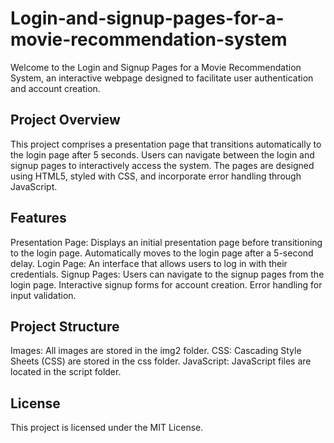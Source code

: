 # Login-and-signup-pages-for-a-movie-recommendation-system
Welcome to the Login and Signup Pages for a Movie Recommendation System, an interactive webpage designed to facilitate user authentication and account creation.

## Project Overview
This project comprises a presentation page that transitions automatically to the login page after 5 seconds. Users can navigate between the login and signup pages to interactively access the system. The pages are designed using HTML5, styled with CSS, and incorporate error handling through JavaScript.

## Features
Presentation Page: Displays an initial presentation page before transitioning to the login page.
Automatically moves to the login page after a 5-second delay.
Login Page: An interface that allows users to log in with their credentials.
Signup Pages: Users can navigate to the signup pages from the login page. Interactive signup forms for account creation. Error handling for input validation.

## Project Structure
Images: All images are stored in the img2 folder.
CSS: Cascading Style Sheets (CSS) are stored in the css folder.
JavaScript: JavaScript files are located in the script folder.

## License
This project is licensed under the MIT License.
